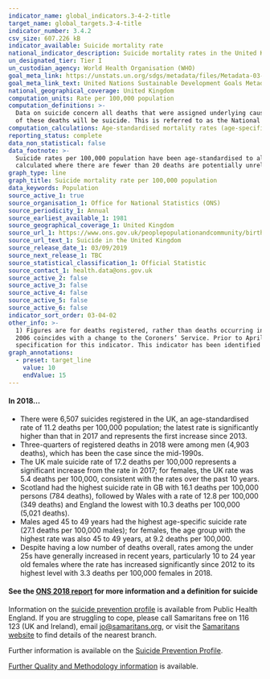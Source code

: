 ```yaml
---
indicator_name: global_indicators.3-4-2-title
target_name: global_targets.3-4-title
indicator_number: 3.4.2
csv_size: 607.226 kB
indicator_available: Suicide mortality rate
national_indicator_description: Suicide mortality rates in the United Kingdom
un_designated_tier: Tier I
un_custodian_agency: World Health Organisation (WHO)
goal_meta_link: https://unstats.un.org/sdgs/metadata/files/Metadata-03-04-02.pdf
goal_meta_link_text: United Nations Sustainable Development Goals Metadata (PDF 65.1 KB)
national_geographical_coverage: United Kingdom
computation_units: Rate per 100,000 population
computation_definitions: >-
  Data on suicide concern all deaths that were assigned underlying cause of intentional self-harm (for those aged 10 years and above). We also include deaths caused by injury or poisoning of undetermined intent (for those aged 15 years and above), based on the assumption that the majority
  of these deaths will be suicide. This is referred to as the National Statistics definition of suicide. ICD–10–CM codes for nonfatal suicide attempts and intentional self-harm include - X71–X83
computation_calculations: Age-standardised mortality rates (age-specific mortality rates when 5-year age group selected)
reporting_status: complete
data_non_statistical: false
data_footnote: >-
  Suicide rates per 100,000 population have been age-standardised to allow comparison between populations which may contain different proportions of people of different ages. Suicide rates by age are based on age-specific suicide rates per 100,000 population. Age-specific rates are
  calculated where there are fewer than 20 deaths are potentially unreliable. These figures are denoted with a 'u' in Source 1. Rates were not calculated where there were fewer than 3 death registrations.
graph_type: line
graph_title: Suicide mortality rate per 100,000 population
data_keywords: Population
source_active_1: true
source_organisation_1: Office for National Statistics (ONS)
source_periodicity_1: Annual  
source_earliest_available_1: 1981
source_geographical_coverage_1: United Kingdom 
source_url_1: https://www.ons.gov.uk/peoplepopulationandcommunity/birthsdeathsandmarriages/deaths/datasets/suicidesintheunitedkingdomreferencetables 
source_url_text_1: Suicide in the United Kingdom  
source_release_date_1: 03/09/2019
source_next_release_1: TBC
source_statistical_classification_1: Official Statistic
source_contact_1: health.data@ons.gov.uk
source_active_2: false
source_active_3: false
source_active_4: false
source_active_5: false
source_active_6: false
indicator_sort_order: 03-04-02
other_info: >-
  1) Figures are for deaths registered, rather than deaths occurring in each calendar year. Due to the length of time it takes to complete a coroner's inquest, it can take months or even years for a suicide to be registered. 2) The large increase seen in Northern Ireland between 2004 and
  2006 coincides with a change to the Coroners’ Service. Prior to April 2006, there were seven Coroners’ districts in Northern Ireland. Following a review of the Coroners’ Service, the separate districts were amalgamated into one centralised Coroners’ Service. Data follows the UN
  specification for this indicator. This indicator has been identified in collaboration with topic experts.
graph_annotations:
  - preset: target_line
    value: 10
    endValue: 15
---
```

#### In **2018**… 
* There were 6,507 suicides registered in the UK, an age-standardised rate of 11.2 deaths per 100,000 population; the latest rate is significantly higher than that in 2017 and represents the first increase since 2013.
* Three-quarters of registered deaths in 2018 were among men (4,903 deaths), which has been the case since the mid-1990s.
* The UK male suicide rate of 17.2 deaths per 100,000 represents a significant increase from the rate in 2017; for females, the UK rate was 5.4 deaths per 100,000, consistent with the rates over the past 10 years. 
* Scotland had the highest suicide rate in GB with 16.1 deaths per 100,000 persons (784 deaths), followed by Wales with a rate of 12.8 per 100,000 (349 deaths) and England the lowest with 10.3 deaths per 100,000 (5,021 deaths).
* Males aged 45 to 49 years had the highest age-specific suicide rate (27.1 deaths per 100,000 males); for females, the age group with the highest rate was also 45 to 49 years, at 9.2 deaths per 100,000.
* Despite having a low number of deaths overall, rates among the under 25s have generally increased in recent years, particularly 10 to 24 year old females where the rate has increased significantly since 2012 to its highest level with 3.3 deaths per 100,000 females in 2018.

#### See the [ONS 2018 report](https://www.ons.gov.uk/peoplepopulationandcommunity/birthsdeathsandmarriages/deaths/bulletins/suicidesintheunitedkingdom/2018registrations) for more information and a definition for suicide

Information on the [suicide prevention profile](https://www.gov.uk/government/collections/suicide-prevention-profile) is available from Public Health England. If you are struggling to cope, please call Samaritans free on 116 123 (UK and Ireland), email jo@samaritans.org, or visit the [Samaritans website](https://www.samaritans.org) to find details of the nearest branch. 

Further information is available on the [Suicide Prevention Profile](https://fingertips.phe.org.uk/profile-group/mental-health/profile/suicide).

[Further Quality and Methodology information](https://www.ons.gov.uk/peoplepopulationandcommunity/birthsdeathsandmarriages/deaths/methodologies/suicideratesintheukqmi) is available.
